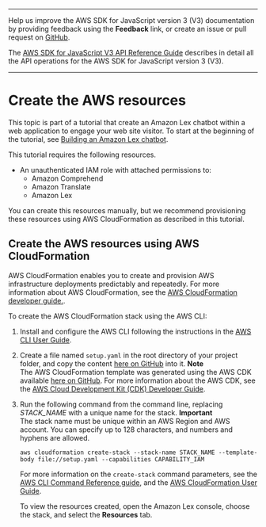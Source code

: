 --------

Help us improve the AWS SDK for JavaScript version 3 \(V3\) documentation by providing feedback using the **Feedback** link, or create an issue or pull request on [GitHub](https://github.com/awsdocs/aws-sdk-for-javascript-v3)\.

 The [AWS SDK for JavaScript V3 API Reference Guide](https://docs.aws.amazon.com/AWSJavaScriptSDK/v3/latest/index.html) describes in detail all the API operations for the AWS SDK for JavaScript version 3 \(V3\)\.

--------

# Create the AWS resources<a name="lex-bot-provision-resources"></a>

This topic is part of a tutorial that create an Amazon Lex chatbot within a web application to engage your web site visitor\. To start at the beginning of the tutorial, see [Building an Amazon Lex chatbot](lex-bot-example.md)\.

This tutorial requires the following resources\.
+ An unauthenticated IAM role with attached permissions to:
  + Amazon Comprehend
  + Amazon Translate
  + Amazon Lex

You can create this resources manually, but we recommend provisioning these resources using AWS CloudFormation as described in this tutorial\.

## Create the AWS resources using AWS CloudFormation<a name="lex-bot-example-resources-cli"></a>

AWS CloudFormation enables you to create and provision AWS infrastructure deployments predictably and repeatedly\. For more information about AWS CloudFormation, see the [AWS CloudFormation developer guide\.](https://docs.aws.amazon.com/AWSCloudFormation/latest/UserGuide/Welcome.html)\.

To create the AWS CloudFormation stack using the AWS CLI:

1. Install and configure the AWS CLI following the instructions in the [AWS CLI User Guide](https://docs.aws.amazon.com/cli/latest/userguide/cli-chap-welcome.html)\.

1. Create a file named `setup.yaml` in the root directory of your project folder, and copy the content [ here on GitHub](https://github.com/awsdocs/aws-doc-sdk-examples/blob/master/javascriptv3/example_code/cross-services/lex-bot/setup.yaml) into it\.
**Note**  
The AWS CloudFormation template was generated using the AWS CDK available [here on GitHub](https://github.com/awsdocs/aws-doc-sdk-examples/tree/master/resources/cdk/lex_bot_example_iam_unauth_role)\. For more information about the AWS CDK, see the [AWS Cloud Development Kit \(CDK\) Developer Guide](https://docs.aws.amazon.com/cdk/latest/guide/)\.

1. Run the following command from the command line, replacing *STACK\_NAME* with a unique name for the stack\.
**Important**  
The stack name must be unique within an AWS Region and AWS account\. You can specify up to 128 characters, and numbers and hyphens are allowed\.

   ```
   aws cloudformation create-stack --stack-name STACK_NAME --template-body file://setup.yaml --capabilities CAPABILITY_IAM
   ```

   For more information on the `create-stack` command parameters, see the [AWS CLI Command Reference guide](https://docs.aws.amazon.com/cli/latest/reference/cloudformation/create-stack.html), and the [AWS CloudFormation User Guide](https://docs.aws.amazon.com/AWSCloudFormation/latest/UserGuide/using-cfn-cli-creating-stack.html)\.

   To view the resources created, open the Amazon Lex console, choose the stack, and select the **Resources** tab\.